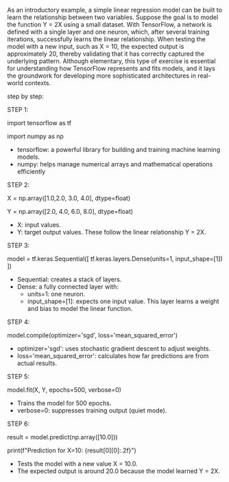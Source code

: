 As an introductory example, a simple linear regression 
model can be built to learn the relationship between two 
variables. Suppose the goal is to model the function Y = 2X 
using a small dataset. With TensorFlow, a network is 
defined with a single layer and one neuron, which, after 
several training iterations, successfully learns the linear 
relationship. When testing the model with a new input, 
such as X = 10, the expected output is approximately 20, 
thereby validating that it has correctly captured the 
underlying pattern. Although elementary, this type of 
exercise is essential for understanding how TensorFlow 
represents and fits models, and it lays the groundwork for
developing more sophisticated architectures in real-world 
contexts.

step by step:

STEP 1:

import tensorflow as tf

import numpy as np
- tensorflow: a powerful library for building and training machine learning models.
- numpy: helps manage numerical arrays and mathematical operations efficiently


STEP 2:

X = np.array([1.0,2.0, 3.0, 4.0], dtype=float)

Y = np.array([2.0, 4.0, 6.0, 8.0], dtype=float)
- X: input values.
- Y: target output values.
These follow the linear relationship Y = 2X.


STEP 3:

model = tf.keras.Sequential([
    tf.keras.layers.Dense(units=1, input_shape=[1])
])
- Sequential: creates a stack of layers.
- Dense: a fully connected layer with:
  - units=1: one neuron.
  - input_shape=[1]: expects one input value. This layer learns a weight and bias to model the linear function.


STEP 4:

model.compile(optimizer='sgd', loss='mean_squared_error')
- optimizer='sgd': uses stochastic gradient descent to adjust weights.
- loss='mean_squared_error': calculates how far predictions are from actual results.


STEP 5:

model.fit(X, Y, epochs=500, verbose=0)
- Trains the model for 500 epochs.
- verbose=0: suppresses training output (quiet mode).


STEP 6:

result = model.predict(np.array([10.0]))

print(f"Prediction for X=10: {result[0][0]:.2f}")
- Tests the model with a new value X = 10.0.
- The expected output is around 20.0 because the model learned Y = 2X.
